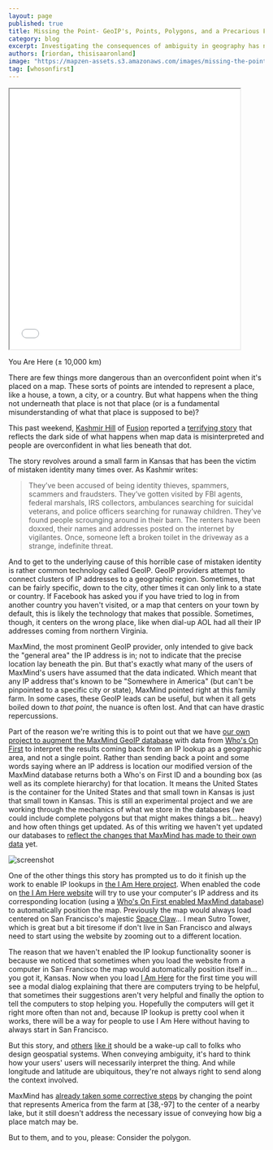 ```yaml
---
layout: page
published: true
title: Missing the Point- GeoIP's, Points, Polygons, and a Precarious Farm in Kansas
category: blog
excerpt: Investigating the consequences of ambiguity in geography has never been so terrifying.
authors: [riordan, thisisaaronland]
image: "https://mapzen-assets.s3.amazonaws.com/images/missing-the-point/missing-the-point-splash.png"
tag: [whosonfirst]
---
```


<iframe class="demo-wrapper" height="512px" width="90%" src="//tangrams.github.io/tangram-sandbox/tangram.html?styles/radar#4/38/-97"></iframe>
<p class = "caption">You Are Here (± 10,000 km)</p>


There are few things more dangerous than an overconfident point when it's placed on a map. These sorts of points are intended to represent a place, like a house, a town, a city, or a country. But what happens when the thing not underneath that place is not that place (or is a fundamental misunderstanding of what that place is supposed to be)?

This past weekend, [Kashmir Hill](https://twitter.com/kashhill) of [Fusion](https://fusion.net) reported a [terrifying story](https://fusion.net/story/287592/internet-mapping-glitch-kansas-farm/) that reflects the dark side of what happens when map data is misinterpreted and people are overconfident in what lies beneath that dot.

The story revolves around a small farm in Kansas that has been the victim of mistaken identity many times over. As Kashmir writes:
> They’ve been accused of being identity thieves, spammers, scammers and fraudsters. They’ve gotten visited by FBI agents, federal marshals, IRS collectors, ambulances searching for suicidal veterans, and police officers searching for runaway children. They’ve found people scrounging around in their barn. The renters have been doxxed, their names and addresses posted on the internet by vigilantes. Once, someone left a broken toilet in the driveway as a strange, indefinite threat.

And to get to the underlying cause of this horrible case of mistaken identity is rather common technology called GeoIP. GeoIP providers attempt to connect clusters of IP addresses to a geographic region. Sometimes, that can be fairly specific, down to the city, other times it can only link to a state or country. If Facebook has asked you if you have tried to log in from another country you haven't visited, or a map that centers on your town by default, this is likely the technology that makes that possible. Sometimes, though, it centers on the wrong place, like when dial-up AOL had all their IP addresses coming from northern Virginia.

MaxMind, the most prominent GeoIP provider, only intended to give back the "general area" the IP address is in; not to indicate that the precise location lay beneath the pin. But that's exactly what many of the users of MaxMind's users have assumed that the data indicated. Which meant that any IP address that's known to be "Somewhere in America" (but can't be pinpointed to a specific city or state), MaxMind pointed right at this family farm. In some cases, these GeoIP leads can be useful, but when it all gets boiled down to _that point_, the nuance is often lost. And that can have drastic repercussions.

Part of the reason we're writing this is to point out that we have [our own project to augment the MaxMind GeoIP database](https://whosonfirst.mapzen.com/mmdb) with data from [Who's On First](https://whosonfirst.mapzen.com/) to interpret the results coming back from an IP lookup as a geographic area, and not a single point. Rather than sending back a point and some words saying where an IP address is location our modified version of the MaxMind database returns both a Who's on First ID and a bounding box (as well as its complete hierarchy) for that location. It means the United States is the container for the United States and that small town in Kansas is just that small town in Kansas. This is still an experimental project and we are working through the mechanics of what we store in the databases (we could include complete polygons but that might makes things a bit... heavy) and how often things get updated. As of this writing we haven't yet updated our databases to [reflect the changes that MaxMind has made to their own data](http://fusion.net/story/290772/ip-mapping-maxmind-new-us-default-location/) yet.

![screenshot](https://mapzen-assets.s3.amazonaws.com/images/missing-the-point/iamhere_iplookup.png)

One of the other things this story has prompted us to do it finish up the work to enable IP lookups in [the I Am Here project](https://mapzen.com/blog/iamhere/). When enabled the code on [the I Am Here website](https://whosonfirst.mapzen.com/iamhere) will try to use your computer's IP address and its corresponding location (using a [Who's On First enabled MaxMind database](https://whosonfirst.mapzen.com/mmdb/)) to automatically position the map. Previously the map would always load centered on San Francisco's majestic [Space Claw](https://www.flickr.com/people/spaceclaw/photosof/)... I mean Sutro Tower, which is great but a bit tiresome if don't live in San Francisco and always need to start using the website by zooming out to a different location.

The reason that we haven't enabled the IP lookup functionality sooner is because we noticed that sometimes when you load the website from a computer in San Francisco the map would automatically position itself in... you got it, Kansas. Now when you load [I Am Here](https://whosonfirst.mapzen.com/iamhere/) for the first time you will see a modal dialog explaining that there are computers trying to be helpful, that sometimes their suggestions aren't very helpful and finally the option to tell the computers to stop helping you. Hopefully the computers will get it right more often than not and, because IP lookup is pretty cool when it works, there will be a way for people to use I Am Here without having to always start in San Francisco.

But this story, and [others](http://fusion.net/story/214995/find-my-phone-apps-lead-to-wrong-home/) [like it](https://gimletmedia.com/episode/53-in-the-desert/) should be a wake-up call to folks who design geospatial systems. When conveying ambiguity, it's hard to think how your users' users will necessarily interpret the thing. And while longitude and latitude are ubiquitous, they're not always right to send along the context involved.

MaxMind has [already taken some corrective steps](http://fusion.net/story/290772/ip-mapping-maxmind-new-us-default-location/) by changing the point that represents America from the farm at [38,-97] to the center of a nearby lake, but it still doesn't address the necessary issue of conveying how big a place match may be.

But to them, and to you, please: Consider the polygon.
